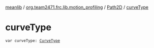 [meanlib](../../index.md) / [org.team2471.frc.lib.motion_profiling](../index.md) / [Path2D](index.md) / [curveType](./curve-type.md)

# curveType

`var curveType: `[`CurveType`](-curve-type/index.md)